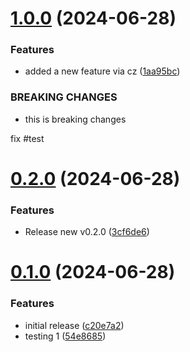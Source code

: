 # [1.0.0](https://github.com/codebender37/testing/compare/v0.2.0...v1.0.0) (2024-06-28)


### Features

* added a new feature via cz ([1aa95bc](https://github.com/codebender37/testing/commit/1aa95bc0f0c426d2374f5885a5605dc2dcdd18ad))


### BREAKING CHANGES

* this is breaking changes

fix #test

# [0.2.0](https://github.com/codebender37/testing/compare/v0.1.0...v0.2.0) (2024-06-28)


### Features

* Release new v0.2.0 ([3cf6de6](https://github.com/codebender37/testing/commit/3cf6de64babdb1e85559664a7d27a0484916093f))

# [0.1.0](https://github.com/codebender37/testing/compare/v0.0.1...v0.1.0) (2024-06-28)


### Features

* initial release ([c20e7a2](https://github.com/codebender37/testing/commit/c20e7a25153f383070026a144f4614beca4bcd1c))
* testing 1 ([54e8685](https://github.com/codebender37/testing/commit/54e8685a215e093aa6d2ccb28d234ce810fdc98c))
